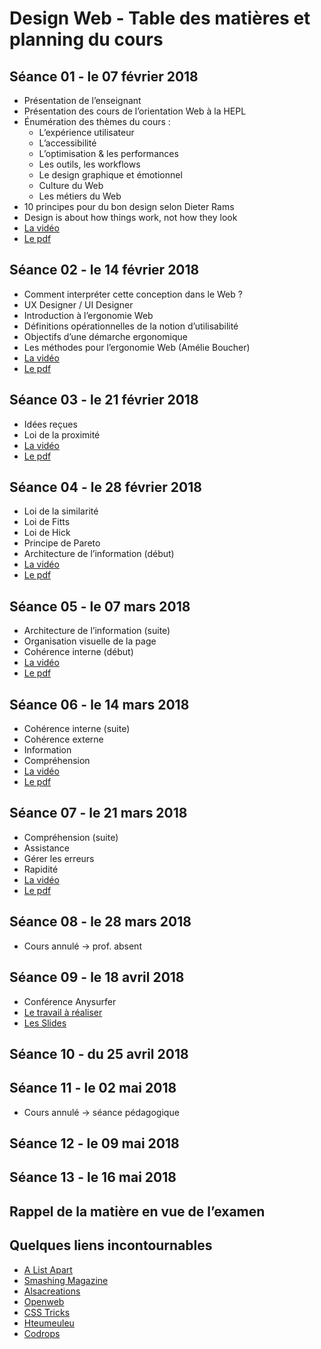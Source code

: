 # Design Web - Table des matières et planning du cours

## Séance 01 - le 07 février 2018

- Présentation de l’enseignant
- Présentation des cours de l’orientation Web à la HEPL
- Énumération des thèmes du cours :
	- L’expérience utilisateur
	- L’accessibilité
	- L’optimisation & les performances
	- Les outils, les workflows
	- Le design graphique et émotionnel
	- Culture du Web
	- Les métiers du Web
- 10 principes pour du bon design selon Dieter Rams
- Design is about how things work, not how they look
- [La vidéo](https://www.youtube.com/watch?v=PYvicSXWsZE&t=2s)
- [Le pdf](https://fr.slideshare.net/secret/ai3VrzYlq3lSF0)

## Séance 02 - le 14 février 2018

- Comment interpréter cette conception dans le Web ?
- UX Designer / UI Designer
- Introduction à l’ergonomie Web
- Définitions opérationnelles de la notion d’utilisabilité
- Objectifs d’une démarche ergonomique
- Les méthodes pour l’ergonomie Web (Amélie Boucher)
- [La vidéo](https://www.youtube.com/watch?v=xJlVQ-tDsdY)
- [Le pdf](https://fr.slideshare.net/secret/Jjuxk3DBC5ZJiN)

## Séance 03 - le 21 février 2018
- Idées reçues
- Loi de la proximité
- [La vidéo](https://www.youtube.com/watch?v=OxHN10fzaaQ)
- [Le pdf](https://fr.slideshare.net/secret/o0S80eWa8B1K5Y)

## Séance 04 - le 28 février 2018
- Loi de la similarité
- Loi de Fitts
- Loi de Hick
- Principe de Pareto
- Architecture de l’information (début)
- [La vidéo](https://www.youtube.com/watch?v=LoCK_qsUOVQ)
- [Le pdf](https://fr.slideshare.net/secret/oe7Lh5PST8towC)

## Séance 05 - le 07 mars 2018
- Architecture de l’information (suite)
- Organisation visuelle de la page
- Cohérence interne (début)
- [La vidéo](https://youtu.be/BRpPijrxWq0)
- [Le pdf](https://fr.slideshare.net/secret/xjsZE6NWDaiftj)

## Séance 06 - le 14 mars 2018
- Cohérence interne (suite)
- Cohérence externe
- Information
- Compréhension
- [La vidéo](https://youtu.be/6EBGnSgTRiE)
- [Le pdf](https://www.slideshare.net/secret/3WUogag3YPcWuE)

## Séance 07 - le 21 mars 2018
- Compréhension (suite)
- Assistance
- Gérer les erreurs
- Rapidité
- [La vidéo](https://youtu.be/JZUU6I0f-ZM)
- [Le pdf](https://www.slideshare.net/secret/1V65aZr9zu6PK6)

## Séance 08 - le 28 mars 2018
- Cours annulé -> prof. absent

## Séance 09 - le 18 avril 2018
- Conférence Anysurfer
- [Le travail à réaliser](http://student.anysurfer.be/)
- [Les Slides](http://slides.anysurfer.be/reveal/tm2017_2018_FR.html)

## Séance 10 - du 25 avril 2018

## Séance 11 - le 02 mai 2018
- Cours annulé -> séance pédagogique

## Séance 12 - le 09 mai 2018

## Séance 13 - le 16 mai 2018

## Rappel de la matière en vue de l’examen

## Quelques liens incontournables
- [A List Apart](http://www.alistapart.com)
- [Smashing Magazine](http://www.smashingmagazine.com)
- [Alsacreations](http://www.alsacreations.com)
- [Openweb](http://openweb.eu.org)
- [CSS Tricks](http://www.css-tricks.com)
- [Hteumeuleu](http://www.hteumeuleu.fr)
- [Codrops](http://tympanus.net/codrops/)
